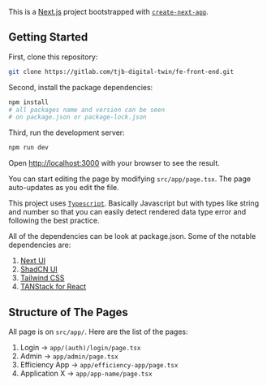 This is a [Next.js](https://nextjs.org/) project bootstrapped with [`create-next-app`](https://github.com/vercel/next.js/tree/canary/packages/create-next-app).

## Getting Started

First, clone this repository:

```bash
git clone https://gitlab.com/tjb-digital-twin/fe-front-end.git
```

Second, install the package dependencies:

```bash
npm install
# all packages name and version can be seen
# on package.json or package-lock.json
```

Third, run the development server:

```bash
npm run dev
```

Open [http://localhost:3000](http://localhost:3000) with your browser to see the result.

You can start editing the page by modifying `src/app/page.tsx`. The page auto-updates as you edit the file.

This project uses [`Typescript`](https://www.typescriptlang.org/docs/handbook/basic-types.html). Basically Javascript but with types like string and number so that you can easily detect rendered data type error and following the best practice.

All of the dependencies can be look at package.json. Some of the notable dependencies are:
1. [Next UI](https://nextui.org/docs/guide/introduction)
1. [ShadCN UI](https://ui.shadcn.com/charts)
1. [Tailwind CSS](https://tailwindcss.com/)
1. [TANStack for React](https://tanstack.com/)

## Structure of The Pages

All page is on `src/app/`. Here are the list of the pages:
1. Login &rarr; `app/(auth)/login/page.tsx` 
1. Admin &rarr; `app/admin/page.tsx`
1. Efficiency App &rarr; `app/efficiency-app/page.tsx`
1. Application X &rarr; `app/app-name/page.tsx`
